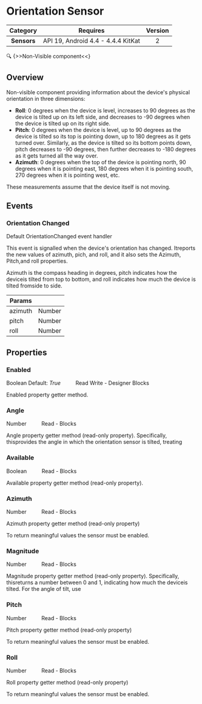 # Orientation Sensor

| Category | Requires | Version |
|:--------:|:-------:|:--------:|
|**Sensors**|<span class="chip chip-any">API 19, Android 4.4 - 4.4.4 KitKat</span>|<span class="chip chip-number">2</span>|

:mag: {>>Non-Visible component<<}

## Overview

Non-visible component providing information about the device's physical orientation in three dimensions: 

 *    __Roll__: 0 degrees when the device is level, increases to 90 degrees as the device is tilted up on its left side, and decreases to -90 degrees when the device is tilted up on its right side. 
 *    __Pitch__: 0 degrees when the device is level, up to 90 degrees as the device is tilted so its top is pointing down, up to 180 degrees as it gets turned over. Similarly, as the device is tilted so its bottom points down, pitch decreases to -90 degrees, then further decreases to -180 degrees as it gets turned all the way over.
 *    __Azimuth__: 0 degrees when the top of the device is pointing north, 90 degrees when it is pointing east, 180 degrees when it is pointing south, 270 degrees when it is pointing west, etc.

 These measurements assume that the device itself is not moving.

## Events

### Orientation Changed

Default OrientationChanged event handler

This event is signalled when the device's orientation has changed. Itreports the new values of azimuth, pich, and roll, and it also sets the Azimuth, Pitch,and roll properties.

Azimuth is the compass heading in degrees, pitch indicates how the deviceis tilted from top to bottom, and roll indicates how much the device is tilted fromside to side.

<div class="block" ai2-block="event" not-rendered="true" value="%7B%22componentName%22:%20%22Orientation%20Sensor%22,%20%22name%22:%20%22Orientation%20Changed%22,%20%22params%22:%20%5B%22azimuth%22,%20%22pitch%22,%20%22roll%22%5D%7D"></div>

| Params | []() |
|--------|------|
|azimuth|<span class="chip chip-number">Number</span>|
|pitch|<span class="chip chip-number">Number</span>|
|roll|<span class="chip chip-number">Number</span>|


## Properties

### Enabled

<span class="chip chip-boolean">Boolean</span><span style="user-select: none;">&nbsp;</span><span class="chip chip-boolean">Default: <i>True</i></span><span style="user-select: none;">&nbsp;&nbsp;&nbsp;&nbsp;&nbsp;&nbsp;&nbsp;&nbsp;&nbsp;&nbsp;</span><span class="chip chip-rw">Read</span><span style="user-select: none;">&nbsp;</span><span class="chip chip-rw">Write</span><span style="user-select: none;">&nbsp;</span>-<span style="user-select: none;">&nbsp;</span><span class="chip chip-bd">Designer</span><span style="user-select: none;">&nbsp;</span><span class="chip chip-bd">Blocks</span><span style="user-select: none;">&nbsp;</span>

Enabled property getter method.

<div class="block" ai2-block="property" not-rendered="true" value="%7B%22componentName%22:%20%22Orientation%20Sensor%22,%20%22name%22:%20%22Enabled%22,%20%22getter%22:%20true%7D"></div>
<div class="block" ai2-block="property" not-rendered="true" value="%7B%22componentName%22:%20%22Orientation%20Sensor%22,%20%22name%22:%20%22Enabled%22,%20%22getter%22:%20false%7D"></div>


### Angle

<span class="chip chip-number">Number</span><span style="user-select: none;">&nbsp;&nbsp;&nbsp;&nbsp;&nbsp;&nbsp;&nbsp;&nbsp;&nbsp;&nbsp;</span><span class="chip chip-rw">Read</span><span style="user-select: none;">&nbsp;</span>-<span style="user-select: none;">&nbsp;</span><span class="chip chip-bd">Blocks</span><span style="user-select: none;">&nbsp;</span>

Angle property getter method (read-only property). Specifically, thisprovides the angle in which the orientation sensor is tilted, treating

<div class="block" ai2-block="property" not-rendered="true" value="%7B%22componentName%22:%20%22Orientation%20Sensor%22,%20%22name%22:%20%22Angle%22,%20%22getter%22:%20true%7D"></div>


### Available

<span class="chip chip-boolean">Boolean</span><span style="user-select: none;">&nbsp;&nbsp;&nbsp;&nbsp;&nbsp;&nbsp;&nbsp;&nbsp;&nbsp;&nbsp;</span><span class="chip chip-rw">Read</span><span style="user-select: none;">&nbsp;</span>-<span style="user-select: none;">&nbsp;</span><span class="chip chip-bd">Blocks</span><span style="user-select: none;">&nbsp;</span>

Available property getter method (read-only property).

<div class="block" ai2-block="property" not-rendered="true" value="%7B%22componentName%22:%20%22Orientation%20Sensor%22,%20%22name%22:%20%22Available%22,%20%22getter%22:%20true%7D"></div>


### Azimuth

<span class="chip chip-number">Number</span><span style="user-select: none;">&nbsp;&nbsp;&nbsp;&nbsp;&nbsp;&nbsp;&nbsp;&nbsp;&nbsp;&nbsp;</span><span class="chip chip-rw">Read</span><span style="user-select: none;">&nbsp;</span>-<span style="user-select: none;">&nbsp;</span><span class="chip chip-bd">Blocks</span><span style="user-select: none;">&nbsp;</span>

Azimuth property getter method (read-only property)  

To return meaningful values the sensor must be enabled.

<div class="block" ai2-block="property" not-rendered="true" value="%7B%22componentName%22:%20%22Orientation%20Sensor%22,%20%22name%22:%20%22Azimuth%22,%20%22getter%22:%20true%7D"></div>


### Magnitude

<span class="chip chip-number">Number</span><span style="user-select: none;">&nbsp;&nbsp;&nbsp;&nbsp;&nbsp;&nbsp;&nbsp;&nbsp;&nbsp;&nbsp;</span><span class="chip chip-rw">Read</span><span style="user-select: none;">&nbsp;</span>-<span style="user-select: none;">&nbsp;</span><span class="chip chip-bd">Blocks</span><span style="user-select: none;">&nbsp;</span>

Magnitude property getter method (read-only property). Specifically, thisreturns a number between 0 and 1, indicating how much the deviceis tilted. For the angle of tilt, use

<div class="block" ai2-block="property" not-rendered="true" value="%7B%22componentName%22:%20%22Orientation%20Sensor%22,%20%22name%22:%20%22Magnitude%22,%20%22getter%22:%20true%7D"></div>


### Pitch

<span class="chip chip-number">Number</span><span style="user-select: none;">&nbsp;&nbsp;&nbsp;&nbsp;&nbsp;&nbsp;&nbsp;&nbsp;&nbsp;&nbsp;</span><span class="chip chip-rw">Read</span><span style="user-select: none;">&nbsp;</span>-<span style="user-select: none;">&nbsp;</span><span class="chip chip-bd">Blocks</span><span style="user-select: none;">&nbsp;</span>

Pitch property getter method (read-only property)  

To return meaningful values the sensor must be enabled.

<div class="block" ai2-block="property" not-rendered="true" value="%7B%22componentName%22:%20%22Orientation%20Sensor%22,%20%22name%22:%20%22Pitch%22,%20%22getter%22:%20true%7D"></div>


### Roll

<span class="chip chip-number">Number</span><span style="user-select: none;">&nbsp;&nbsp;&nbsp;&nbsp;&nbsp;&nbsp;&nbsp;&nbsp;&nbsp;&nbsp;</span><span class="chip chip-rw">Read</span><span style="user-select: none;">&nbsp;</span>-<span style="user-select: none;">&nbsp;</span><span class="chip chip-bd">Blocks</span><span style="user-select: none;">&nbsp;</span>

Roll property getter method (read-only property)  

To return meaningful values the sensor must be enabled.

<div class="block" ai2-block="property" not-rendered="true" value="%7B%22componentName%22:%20%22Orientation%20Sensor%22,%20%22name%22:%20%22Roll%22,%20%22getter%22:%20true%7D"></div>
